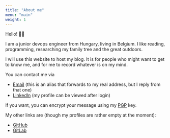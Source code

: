 ```yaml
---
title: "About me"
menu: "main"
weight: 1
---
```


Hello! 👋🏻

I am a junior devops engineer from Hungary, living in Belgium. I like reading, programming, researching my family tree
and the great outdoors.

I will use this website to host my blog. It is for people who might want to get to know me, and for me to record 
whatever is on my mind.

You can contact me via
 - [Email](mailto:levente.blog.p9ovf@slmail.me) (this is an alias that forwards to my real address, but I reply from that one)
 - [LinkedIn](https://www.linkedin.com/in/leventekataipal/) (my profile can be viewed after login)

If you want, you can encrypt your message using my [PGP](https://levente.blog/pgp) key.

My other links are (though my profiles are rather empty at the moment):

- [GitHub](https://github.com/levkp)
- [GitLab](https://gitlab.com/lev.kp)
